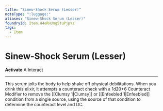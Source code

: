 ```yaml
---
title: "Sinew-Shock Serum (Lesser)"
noteType: ":luggage:"
aliases: "Sinew-Shock Serum (Lesser)"
foundryId: Item.H4eRHUmg5tuPjpYz
tags:
  - Item
---
```


# Sinew-Shock Serum (Lesser)

**Activate** A Interact

* * *

This serum jolts the body to help shake off physical debilitations. When you drink this elixir, it attempts a counteract check with a 1d20+6 Counteract Modifier to remove the [[Clumsy 1|Clumsy]] or [[Enfeebled 1|Enfeebled]] condition from a single source, using the source of that condition to determine the counteract level and DC.
